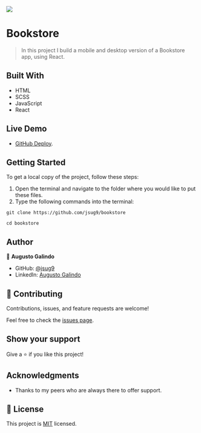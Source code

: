 ![](https://img.shields.io/badge/Microverse-blueviolet)

# Bookstore

> In this project I build a mobile and desktop version of a Bookstore app, using React.

## Built With

- HTML
- SCSS
- JavaScript
- React

## Live Demo

- [GitHub Deploy](https://jsug9.github.io/bookstore/).

## Getting Started

To get a local copy of the project, follow these steps: 
1. Open the terminal and navigate to the folder where you would like to put these files.
2. Type the following commands into the terminal: 
 ```
 git clone https://github.com/jsug9/bookstore
 ```
 ```
 cd bookstore
 ```

## Author

👤 **Augusto Galindo**

- GitHub: [@jsug9](https://github.com/jsug9)
- LinkedIn: [Augusto Galindo](https://www.linkedin.com/in/augustogalindo/)

## 🤝 Contributing

Contributions, issues, and feature requests are welcome!

Feel free to check the [issues page](https://github.com/jsug9/bookstore/issues).
## Show your support

Give a ⭐️ if you like this project!

## Acknowledgments

- Thanks to my peers who are always there to offer support. 

## 📝 License

This project is [MIT](./LICENSE) licensed.